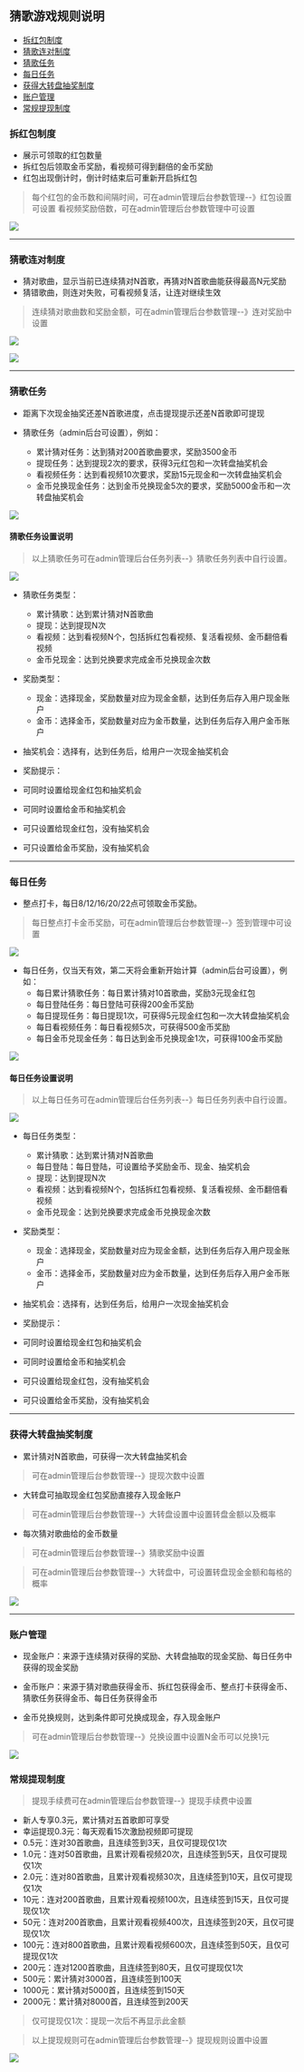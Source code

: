 ## 猜歌游戏规则说明

  - [拆红包制度](#拆红包制度)
  - [猜歌连对制度](#猜歌连对制度)
  - [猜歌任务](#猜歌任务)
  - [每日任务](#每日任务)
  - [获得大转盘抽奖制度](#获得大转盘抽奖制度)
  - [账户管理](#账户管理)
  - [常规提现制度](#常规提现制度)


### 拆红包制度

- 展示可领取的红包数量
- 拆红包后领取金币奖励，看视频可得到翻倍的金币奖励
- 红包出现倒计时，倒计时结束后可重新开启拆红包

> 每个红包的金币数和间隔时间，可在admin管理后台参数管理--》红包设置可设置
> 看视频奖励倍数，可在admin管理后台参数管理中可设置


<img style="max-width:400px;height:auto;" src="https://vkceyugu.cdn.bspapp.com/VKCEYUGU-c26ec39a-f602-435d-b8bb-0453aa221eb0/bae2b26d-eba5-4808-858a-7a0fdc267756.jpg"></img>


-------------------------------
 
### 猜歌连对制度

- 猜对歌曲，显示当前已连续猜对N首歌，再猜对N首歌曲能获得最高N元奖励
- 猜错歌曲，则连对失败，可看视频复活，让连对继续生效

> 连续猜对歌曲数和奖励金额，可在admin管理后台参数管理--》连对奖励中设置

<img style="max-width:400px;height:auto;" src="https://vkceyugu.cdn.bspapp.com/VKCEYUGU-c26ec39a-f602-435d-b8bb-0453aa221eb0/5257bfcc-ca8c-47a6-b9c4-81874e04cef0.jpg"></img>


<img style="max-width:400px;height:auto;" src="https://vkceyugu.cdn.bspapp.com/VKCEYUGU-c26ec39a-f602-435d-b8bb-0453aa221eb0/0b088b4a-3b76-42cb-9021-45e52329e03d.jpg"></img>





-------------------------------

### 猜歌任务


- 距离下次现金抽奖还差N首歌进度，点击提现提示还差N首歌即可提现



- 猜歌任务（admin后台可设置），例如：
	- 累计猜对任务：达到猜对200首歌曲要求，奖励3500金币
	- 提现任务：达到提现2次的要求，获得3元红包和一次转盘抽奖机会
	- 看视频任务：达到看视频10次要求，奖励15元现金和一次转盘抽奖机会
	- 金币兑换现金任务：达到金币兑换现金5次的要求，奖励5000金币和一次转盘抽奖机会


<img style="max-width:400px;height:auto;" src="https://vkceyugu.cdn.bspapp.com/VKCEYUGU-c26ec39a-f602-435d-b8bb-0453aa221eb0/4c45ade6-7e1c-42a9-b852-d09422e55287.jpg"></img>



#### 猜歌任务设置说明


> 以上猜歌任务可在admin管理后台任务列表--》猜歌任务列表中自行设置。

<img style="max-width:400px;height:auto;" src="https://vkceyugu.cdn.bspapp.com/VKCEYUGU-c26ec39a-f602-435d-b8bb-0453aa221eb0/4cbe8dd4-bd0b-4832-86b0-fc0672e2f58a.jpg"></img>



- 猜歌任务类型：
	- 累计猜歌：达到累计猜对N首歌曲
	- 提现：达到提现N次
	- 看视频：达到看视频N个，包括拆红包看视频、复活看视频、金币翻倍看视频
	- 金币兑现金：达到兑换要求完成金币兑换现金次数
	
- 奖励类型：
	- 现金：选择现金，奖励数量对应为现金金额，达到任务后存入用户现金账户
	- 金币：选择金币，奖励数量对应为金币数量，达到任务后存入用户金币账户

- 抽奖机会：选择有，达到任务后，给用户一次现金抽奖机会

- 奖励提示：
 - 可同时设置给现金红包和抽奖机会
 - 可同时设置给金币和抽奖机会
 - 可只设置给现金红包，没有抽奖机会
 - 可只设置给金币奖励，没有抽奖机会



-------------------------------

### 每日任务



- 整点打卡，每日8/12/16/20/22点可领取金币奖励。


> 每日整点打卡金币奖励，可在admin管理后台参数管理--》签到管理中可设置


<img style="max-width:400px;height:auto;" src="https://vkceyugu.cdn.bspapp.com/VKCEYUGU-c26ec39a-f602-435d-b8bb-0453aa221eb0/cfd4d627-4978-43be-86b9-4d2a0f16d9df.jpg"></img>




- 每日任务，仅当天有效，第二天将会重新开始计算（admin后台可设置），例如：
	- 每日累计猜歌任务：每日累计猜对10首歌曲，奖励3元现金红包
	- 每日登陆任务：每日登陆可获得200金币奖励
	- 每日提现任务：每日提现1次，可获得5元现金红包和一次大转盘抽奖机会
	- 每日看视频任务：每日看视频5次，可获得500金币奖励
	- 每日金币兑现金任务：每日达到金币兑换现金1次，可获得100金币奖励




<img style="max-width:400px;height:auto;" src="https://vkceyugu.cdn.bspapp.com/VKCEYUGU-c26ec39a-f602-435d-b8bb-0453aa221eb0/b5be0c8b-0a04-41ec-8e3f-d4df0eb569cf.jpg"></img>





#### 每日任务设置说明


> 以上每日任务可在admin管理后台任务列表--》每日任务列表中自行设置。



<img style="max-width:400px;height:auto;" src="https://vkceyugu.cdn.bspapp.com/VKCEYUGU-c26ec39a-f602-435d-b8bb-0453aa221eb0/f32e8c51-50e7-409d-b1bc-b4e87049e405.jpg"></img>



- 每日任务类型：
	- 累计猜歌：达到累计猜对N首歌曲
	- 每日登陆：每日登陆，可设置给予奖励金币、现金、抽奖机会
	- 提现：达到提现N次
	- 看视频：达到看视频N个，包括拆红包看视频、复活看视频、金币翻倍看视频
	- 金币兑现金：达到兑换要求完成金币兑换现金次数
	
- 奖励类型：
	- 现金：选择现金，奖励数量对应为现金金额，达到任务后存入用户现金账户
	- 金币：选择金币，奖励数量对应为金币数量，达到任务后存入用户金币账户

- 抽奖机会：选择有，达到任务后，给用户一次现金抽奖机会



- 奖励提示：
 - 可同时设置给现金红包和抽奖机会
 - 可同时设置给金币和抽奖机会
 - 可只设置给现金红包，没有抽奖机会
 - 可只设置给金币奖励，没有抽奖机会





-------------------------------

### 获得大转盘抽奖制度


- 累计猜对N首歌曲，可获得一次大转盘抽奖机会

> 可在admin管理后台参数管理--》提现次数中设置


- 大转盘可抽取现金红包奖励直接存入现金账户


> 可在admin管理后台参数管理--》大转盘设置中设置转盘金额以及概率


- 每次猜对歌曲给的金币数量


> 可在admin管理后台参数管理--》猜歌奖励中设置


> 可在admin管理后台参数管理--》大转盘中，可设置转盘现金金额和每格的概率


<img style="max-width:400px;height:auto;" src="https://vkceyugu.cdn.bspapp.com/VKCEYUGU-c26ec39a-f602-435d-b8bb-0453aa221eb0/5df5f802-bf16-4e4c-bc6c-a445c1b2a4ef.jpg"></img>


-------------------------------

### 账户管理

- 现金账户：来源于连续猜对获得的奖励、大转盘抽取的现金奖励、每日任务中获得的现金奖励

- 金币账户：来源于猜对歌曲获得金币、拆红包获得金币、整点打卡获得金币、猜歌任务获得金币、每日任务获得金币

- 金币兑换规则，达到条件即可兑换成现金，存入现金账户

> 可在admin管理后台参数管理--》兑换设置中设置N金币可以兑换1元


<img style="max-width:400px;height:auto;" src="https://vkceyugu.cdn.bspapp.com/VKCEYUGU-c26ec39a-f602-435d-b8bb-0453aa221eb0/ef55dc48-4d2e-4fc0-9a19-84993591268c.jpg"></img>



### 常规提现制度



> 提现手续费可在admin管理后台参数管理--》提现手续费中设置


- 新人专享0.3元，累计猜对五首歌即可享受
- 幸运提现0.3元：每天观看15次激励视频即可提现
- 0.5元：连对30首歌曲，且连续签到3天，且仅可提现仅1次
- 1.0元：连对50首歌曲，且累计观看视频20次，且连续签到5天，且仅可提现仅1次
- 2.0元：连对80首歌曲，且累计观看视频30次，且连续签到10天，且仅可提现仅1次
- 10元：连对200首歌曲，且累计观看视频100次，且连续签到15天，且仅可提现仅1次
- 50元：连对200首歌曲，且累计观看视频400次，且连续签到20天，且仅可提现仅1次
- 100元：连对800首歌曲，且累计观看视频600次，且连续签到50天，且仅可提现仅1次
- 200元：连对1200首歌曲，且连续签到80天，且仅可提现仅1次
- 500元：累计猜对3000首，且连续签到100天
- 1000元：累计猜对5000首，且连续签到150天
- 2000元：累计猜对8000首，且连续签到200天

> 仅可提现仅1次：提现一次后不再显示此金额
 
> 以上提现规则可在admin管理后台参数管理--》提现规则设置中设置




<img style="max-width:800px;height:auto;" src="https://vkceyugu.cdn.bspapp.com/VKCEYUGU-c26ec39a-f602-435d-b8bb-0453aa221eb0/b45ac89b-6de8-4b74-936e-3b23fde86766.jpg"></img>

